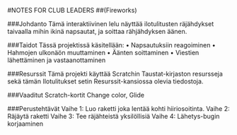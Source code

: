 #NOTES FOR CLUB LEADERS
##(Fireworks)

###Johdanto
Tämä interaktiivinen lelu näyttää ilotulitusten räjähdykset taivaalla mihin ikinä napsautat, ja soittaa rähjähdyksen äänen.

###Taidot
Tässä projektissä käsitellään:
• Napsautuksiin reagoiminen
• Hahmojen ulkonäön muuttaminen
• Äänten soittaminen
• Viestien lähettäminen ja vastaanottaminen

###Resurssit
Tämä projekti käyttää Scratchin Taustat-kirjaston resursseja sekä tämän Ilotulitukset setin Resurssit-kansiossa olevia tiedostoja.

###Vaaditut Scratch-kortit
Change color, Glide

###Perustehtävät
Vaihe 1: Luo raketti joka lentää kohti hiiriosoitinta.
Vaihe 2: Räjäytä raketti
Vaihe 3: Tee räjähteistä yksilöllisiä
Vaihe 4: Lähetys-bugin korjaaminen
